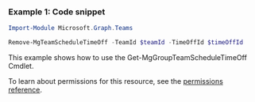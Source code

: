 ### Example 1: Code snippet

```powershellImport-Module Microsoft.Graph.Teams

Remove-MgTeamScheduleTimeOff -TeamId $teamId -TimeOffId $timeOffId
```
This example shows how to use the Get-MgGroupTeamScheduleTimeOff Cmdlet.
To learn about permissions for this resource, see the [permissions reference](/graph/permissions-reference).

